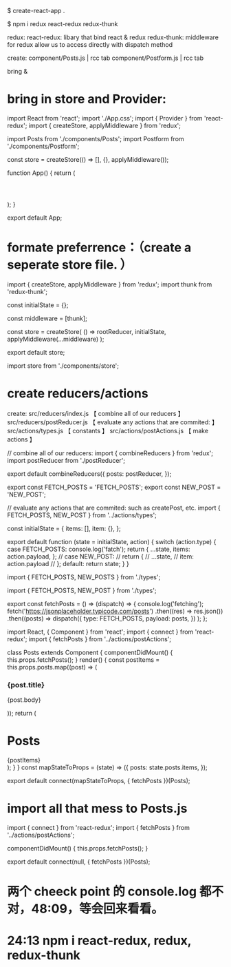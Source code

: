\$ create-react-app .

\$ npm i redux react-redux redux-thunk

redux:
react-redux: libary that bind react & redux
redux-thunk: middleware for redux allow us to access directly with dispatch method

create:
component/Posts.js | rcc tab
component/Postform.js | rcc tab

<!-- App.js -->

bring <Posts> & <Postform>


# bring in store and Provider:

import React from 'react';
import './App.css';
import { Provider } from 'react-redux';
import { createStore, applyMiddleware } from 'redux';

import Posts from './components/Posts';
import Postform from './components/Postform';

const store = createStore(() => [], {}, applyMiddleware());

function App() {
return (
<Provider store={store}>

<div className='App'>
<header className='App-header'>
<Postform />
<Posts />
</header>
</div>
</Provider>
);
}

export default App;

# formate preferrence：（create a seperate store file. ）

<!-- /src/components/store.js -->

import { createStore, applyMiddleware } from 'redux';
import thunk from 'redux-thunk';

const initialState = {};

const middleware = [thunk];

const store = createStore(
() => rootReducer,
initialState,
applyMiddleware(...middleware)
);

export default store;

<!-- App.js -->

import store from './components/store';

# create reducers/actions

create:
src/reducers/index.js 【 combine all of our reducers 】
src/reducers/postReducer.js 【 evaluate any actions that are commited: 】
src/actions/types.js 【 constants 】
src/actions/postActions.js 【 make actions 】

<!-- src/reducers/index.js -->

// combine all of our reducers:
import { combineReducers } from 'redux';
import postReducer from './postReducer';

export default combineReducers({
  posts: postReducer,
});


<!-- src/actions/types.js -->

export const FETCH_POSTS = 'FETCH_POSTS';
export const NEW_POST = 'NEW_POST';

<!-- src/reducers/postReducer.js -->

// evaluate any actions that are commited: such as createPost, etc.
import { FETCH_POSTS, NEW_POST } from '../actions/types';

const initialState = {
  items: [],
  item: {},
};

export default function (state = initialState, action) {
  switch (action.type) {
    case FETCH_POSTS:
      console.log('fatch');
      return {
        ...state,
        items: action.payload,
      };
    // case NEW_POST:
    //   return {
    //     ...state,
    //     item: action.payload
    //   };
    default:
      return state;
  }
}

<!-- actions/postActions.js -->

import { FETCH_POSTS, NEW_POSTS } from './types';

import { FETCH_POSTS, NEW_POST } from './types';

export const fetchPosts = () => (dispatch) => {
  console.log('fetching');
  fetch('https://jsonplaceholder.typicode.com/posts')
    .then((res) => res.json())
    .then((posts) =>
      dispatch({
        type: FETCH_POSTS,
        payload: posts,
      })
    );
};


<!-- components/Posts.js -->

import React, { Component } from 'react';
import { connect } from 'react-redux';
import { fetchPosts } from '../actions/postActions';

class Posts extends Component {
  componentDidMount() {
    this.props.fetchPosts();
  }
  render() {
    const postItems = this.props.posts.map((post) => (
      <div key={post.id}>
        <h3>{post.title}</h3>
        <p>{post.body}</p>
      </div>
    ));
    return (
      <div>
        <h1>Posts</h1>
        {postItems}
      </div>
    );
  }
}
const mapStateToProps = (state) => ({
  posts: state.posts.items,
});

export default connect(mapStateToProps, { fetchPosts })(Posts);


# import all that mess to Posts.js

<!-- Posts.js -->

import { connect } from 'react-redux';
import { fetchPosts } from '../actions/postActions';

componentDidMount() {
this.props.fetchPosts();
}

export default connect(null, { fetchPosts })(Posts);

# 两个 cheeck point 的 console.log 都不对，48:09，等会回来看看。

# 24:13 npm i react-redux, redux, redux-thunk
